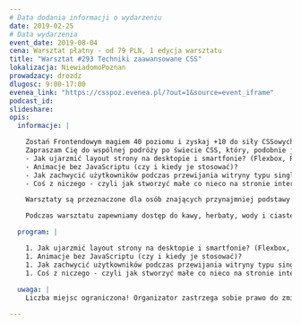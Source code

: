 ```yaml
---
# Data dodania informacji o wydarzeniu
date: 2019-02-25
# Data wydarzenia
event_date: 2019-08-04
cena: Warsztat płatny - od 79 PLN, 1 edycja warsztatu
title: "Warsztat #293 Techniki zaawansowane CSS"
lokalizacja: NiewiadomoPoznan
prowadzacy: drozdz
dlugosc: 9:00-17:00
evenea_link: "https://csspoz.evenea.pl/?out=1&source=event_iframe"
podcast_id:
slideshare:
opis:
  informacje: |

    Zostań Frontendowym magiem 40 poziomu i zyskaj +10 do siły CSSowych zaklęć! Na tym szkoleniu poznasz najciekawsze i najbardziej przydatne możliwości najnowszej wersji stylów kaskadowych. 
    Zapraszam Cię do wspólnej podróży po świecie CSS, który, podobnie jak wszechświat, ciągle się rozszerza. Podczas tych praktycznych warsztatów zmierzysz się m.in. z następującymi tematami:
    - Jak ujarzmić layout strony na desktopie i smartfonie? (Flexbox, RWD)
    - Animacje bez JavaScriptu (czy i kiedy je stosować)?
    - Jak zachwycić użytkowników podczas przewijania witryny typu single page?
    - Coś z niczego - czyli jak stworzyć małe co nieco na stronie internetowej za pomocą samego CSSa?

    Warsztaty są przeznaczone dla osób znających przynajmniej podstawy HTML i CSS. Potrzebny będzie własny komputer z dowolnym systemem operacyjnym. Konieczne będzie też zainstalowanie dowolnego edytora tekstowego z opcją kolorowania składni (np. Sublime Text, PSPad, Notepad++, VSCode) oraz przeglądarka internetowa.

    Podczas warsztatu zapewniamy dostęp do kawy, herbaty, wody i ciastek. W porze obiadowej zapewniamy lunch.

  program: |

    1. Jak ujarzmić layout strony na desktopie i smartfonie? (Flexbox, RWD)
    1. Animacje bez JavaScriptu (czy i kiedy je stosować)?
    1. Jak zachwycić użytkowników podczas przewijania witryny typu single page?
    1. Coś z niczego - czyli jak stworzyć małe co nieco na stronie internetowej za pomocą samego CSSa?
  
  uwaga: |
    Liczba miejsc ograniczona! Organizator zastrzega sobie prawo do zmiany lokalizacji wydarzenia oraz jego odwołania w przypadku niezgłoszenia się minimalnej liczby uczestników.

---
```

